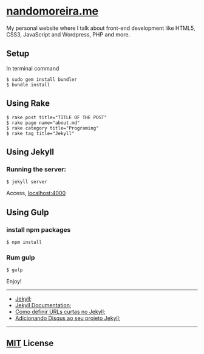 # [nandomoreira.me](http://nandomoreira.me/)

My personal website where I talk about front-end development like HTML5, CSS3, JavaScript and Wordpress, PHP and more.

## Setup

In terminal command

```
$ sudo gem install bundler
$ bundle install
```

## Using Rake

```
$ rake post title="TITLE OF THE POST"
$ rake page name="about.md"
$ rake category title="Programing"
$ rake tag title="Jekyll"
```


## Using Jekyll

### Running the server:

```
$ jekyll server
```

Access, [localhost:4000](http://localhost:4000/)

## Using Gulp

### install npm packages

```
$ npm install
```

### Rum gulp

```
$ gulp
```

Enjoy!

---

* [Jekyll](http://jekyllrb.com/);
* [Jekyll Documentation](http://jekyllrb.com/docs/home/);
* [Como definir URLs curtas no Jekyll](http://nandomoreira.me/urls-curtas-no-jekyll/);
* [Adicionando Disqus ao seu projeto Jekyll](http://nandomoreira.me/adicionando-disqus-ao-seu-projeto-jekyll/);

---

## [MIT](/LICENSE) License
